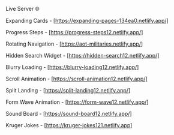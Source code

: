 Live Server 🌐

Expanding Cards - [https://expanding-pages-134ea0.netlify.app/]

Progress Steps - [https://progress-steps12.netlify.app/]

Rotating Navigation - [https://aot-militaries.netlify.app/]

Hidden Search Widget - [https://hidden-search12.netlify.app/]

Blurry Loading - [https://blurry-loading12.netlify.app/]

Scroll Animation - [https://scroll-animation12.netlify.app/]

Split Landing - [https://split-landing12.netlify.app/]

Form Wave Animation - [https://form-wave12.netlify.app/]

Sound Board - [https://sound-board12.netlify.app/]

Kruger Jokes - [https://kruger-jokes121.netlify.app]
